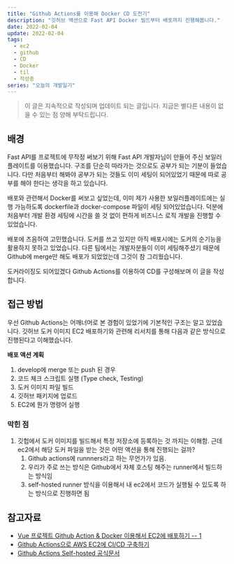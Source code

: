 ```yaml
---
title: "Github Actions를 이용해 Docker CD 도전기"
description: "깃허브 액션으로 Fast API Docker 빌드부터 배포까지 진행해봅니다."
date: 2022-02-04
update: 2022-02-04
tags:
  - ec2
  - github
  - CD
  - Docker
  - til
  - 작성중
series: "오늘의 개발일기"
---
```



> 이 글은 지속적으로 작성되며 업데이트 되는 글입니다. 지금은 별다른 내용이 없을 수 있는 점 양해 부탁드립니다.

## 배경
Fast API를 프로젝트에 무작정 써보기 위해 Fast API 개발자님이 만들어 주신 보일러플레이트를 이용했습니다.
구조를 단순히 따라가는 것으로도 공부가 되는 기분이 들었습니다. 다만 처음부터 해봐야 공부가 되는 것들도 이미 세팅이 되어있었기 때문에 따로 공부를 해야 한다는 생각을 하고 있습니다.

배포와 관련해서 Docker를 써보고 싶었는데, 이미 제가 사용한 보일러플레이트에는 실행 가능하도록 dockerfile과 docker-compose 파일이 세팅 되어있었습니다. 덕분에 처음부터 개발 환경 세팅에 시간을 쓸 것 없이 편하게 비즈니스 로직 개발을 진행할 수 있었습니다.

배포에 즈음하여 고민했습니다. 도커를 쓰고 있지만 아직 배포시에는 도커의 순기능을 활용하지 못하고 있었습니다. 다른 팀에서는 개발자분들이 이미 세팅해주셨기 때문에 Github에 merge만 해도 배포가 되었었는데 그것이 참 그리웠습니다.

도커라이징도 되어있겠다 Github Actions를 이용하여 CD를 구성해보며 이 글을 작성합니다.


## 접근 방법
우선 Github Actions는 어깨너머로 본 경험이 있었기에 기본적인 구조는 알고 있었습니다. 
깃허브 도커 이미지 EC2 배포하기와 관련해 리서치를 통해 다음과 같은 방식으로 진행된다고 이해했습니다.



**배포 액션 계획**
1. develop에 merge 또는 push 된 경우
2. 코드 체크 스크립트 실행 (Type check, Testing)
3. 도커 이미지 파일 빌드
4. 깃허브 패키지에 업로드
5. EC2에 뭔가 명령어 실행


### 막힌 점
1. 깃헙에서 도커 이미지를 빌드해서 특정 저장소에 등록하는 것 까지는 이해함. 근데 ec2에서 해당 도커 파일을 받는 것은 어떤 액션을 통해 진행되는 걸까?
	1. Github actions에 runnners라고 하는 무언가가 있음.
	2. 우리가 주로 쓰는 방식은 Github에서 자체 호스팅 해주는 runner에서 빌드하는 방식임
	3. self-hosted runner 방식을 이용해서 내 ec2에서 코드가 실행될 수 있도록 하는 방식으로 진행하면 됨


## 참고자료
- [Vue 프로젝트 Github Action & Docker 이용해서 EC2에 배포하기 -- 1](https://velog.io/@zlemzlem5656/Vue-%ED%94%84%EB%A1%9C%EC%A0%9D%ED%8A%B8-Github-Action-Docker-%EC%9D%B4%EC%9A%A9%ED%95%B4%EC%84%9C-EC2%EC%97%90-%EB%B0%B0%ED%8F%AC%ED%95%98%EA%B8%B0)
- [Github Actions으로 AWS EC2에 CI/CD 구축하기](https://velog.io/@soosungp33/Github-Actions%EC%9C%BC%EB%A1%9C-AWS-EC2%EC%97%90-CICD-%EA%B5%AC%EC%B6%95%ED%95%98%EA%B8%B0)
- [Github Actions Self-hosted 공식문서](https://docs.github.com/en/actions/hosting-your-own-runners/about-self-hosted-runners)